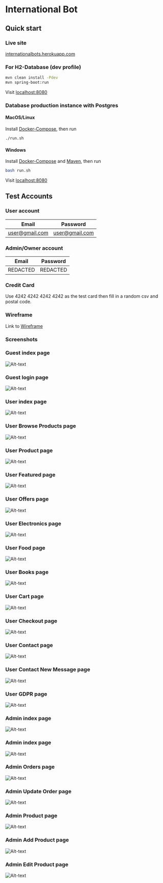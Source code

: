 # International Bot

## Quick start

### Live site

[internationalbots.herokuapp.com](https://internationalbots.herokuapp.com/)

### For H2-Database (dev profile)

```bash
mvn clean install -Pdev
mvn spring-boot:run 
```

Visit [localhost:8080](http://localhost:8080/)

### Database production instance with Postgres

#### MacOS/Linux

Install [Docker-Compose](https://docs.docker.com/compose/install/), then run

```bash
./run.sh
```

#### Windows

Install [Docker-Compose](https://docs.docker.com/compose/install/)
and [Maven](https://mkyong.com/maven/how-to-install-maven-in-windows/), then run

```bash
bash run.sh
```

Visit [localhost:8080](http://localhost:8080/)

## Test Accounts

### User account

| Email         | Password      |
| ------------- |:-------------:|
| user@gmail.com|user@gmail.com |

### Admin/Owner account

| Email          | Password      |
| -------------  |:-------------:|
| REDACTED|REDACTED|

### Credit Card
Use 4242 4242 4242 4242 as the test card then fill in a random csv and postal code.

### Wireframe
Link to [Wireframe](src/readme-resources/wireframe.pdf)

### Screenshots
### Guest index page
![Alt-text](src/readme-resources/img/index.png "Guest index")
### Guest login page
![Alt-text](src/readme-resources/img/login.png "login")

### User index page
![Alt-text](src/readme-resources/img/user-index.png "User Index")

### User Browse Products page
![Alt-text](src/readme-resources/img/user-products.png "User Products")
### User Product page
![Alt-text](src/readme-resources/img/user-product-page.png "User Products Page")
### User Featured page
![Alt-text](src/readme-resources/img/user-featured.png "User Featured")
### User Offers page
![Alt-text](src/readme-resources/img/user-offers.png "User Offers")
### User Electronics page
![Alt-text](src/readme-resources/img/user-electronics.png "User Electronics")
### User Food page
![Alt-text](src/readme-resources/img/user-food.png "User Food")
### User Books page
![Alt-text](src/readme-resources/img/user-books.png "User Books")

### User Cart page
![Alt-text](src/readme-resources/img/user-cart.png "User Cart")
### User Checkout page
![Alt-text](src/readme-resources/img/user-checkout.png "User Checkout")

### User Contact page
![Alt-text](src/readme-resources/img/user-contact.png "User Contact")
### User Contact New Message page
![Alt-text](src/readme-resources/img/user-contact-new-message.png "User contact msg")
### User GDPR page
![Alt-text](src/readme-resources/img/user-gdpr.png "User gdpr")

### Admin index page
![Alt-text](src/readme-resources/img/admin-index.png "Admin index")
### Admin index page
![Alt-text](src/readme-resources/img/admin-products-page.png "Admin products page")
### Admin Orders page
![Alt-text](src/readme-resources/img/admin-orders.png "Admin orders page")
### Admin Update Order page
![Alt-text](src/readme-resources/img/admin-update-order.png "Admin update orders page")
### Admin Product page
![Alt-text](src/readme-resources/img/admin-products-page.png "Admin products page")
### Admin Add Product page
![Alt-text](src/readme-resources/img/admin-add-product.png "Admin add product page")
### Admin Edit Product page
![Alt-text](src/readme-resources/img/admin-edit-product.png "Admin edit product page")


